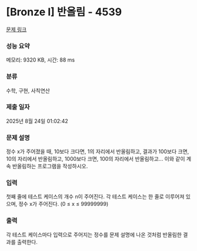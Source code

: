 # [Bronze I] 반올림 - 4539 

[문제 링크](https://www.acmicpc.net/problem/4539) 

### 성능 요약

메모리: 9320 KB, 시간: 88 ms

### 분류

수학, 구현, 사칙연산

### 제출 일자

2025년 8월 24일 01:02:42

### 문제 설명

<p>정수 x가 주어졌을 때, 10보다 크다면, 1의 자리에서 반올림하고, 결과가 100보다 크면, 10의 자리에서 반올림하고, 1000보다 크면, 100의 자리에서 반올림하고... 이와 같이 계속 반올림하는 프로그램을 작성하시오.</p>

### 입력 

 <p>첫째 줄에 테스트 케이스의 개수 n이 주어진다. 각 테스트 케이스는 한 줄로 이루어져 있으며, 정수 x가 주어진다. (0 ≤ x ≤ 99999999)</p>

### 출력 

 <p>각 테스트 케이스마다 입력으로 주어지는 정수를 문제 설명에 나온 것처럼 반올림한 결과를 출력한다.</p>

